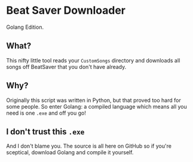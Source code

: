 # Beat Saver Downloader
Golang Edition.

## What?
This nifty little tool reads your `CustomSongs` directory and downloads all songs off BeatSaver that you don't have already.

## Why?
Originally this script was written in Python, but that proved too hard for some people. So enter Golang: a compiled language which means all you need is one `.exe` and off you go!

## I don't trust this `.exe`
And I don't blame you. The source is all here on GitHub so if you're sceptical, download Golang and compile it yourself.